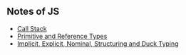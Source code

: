 ## Notes of JS

- [Call Stack](./1_call_stack.md)
- [Primitive and Reference Types](./2_primitive_and_reference_types.md)
- [Implicit, Explicit, Nominal, Structuring and Duck Typing](./3_implicit_explicit_nominal_structuring_and_duck_typing.md)

